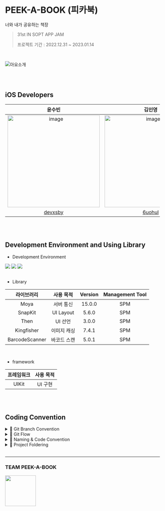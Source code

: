 # PEEK-A-BOOK (피카북)
너와 내가 공유하는 책장

> 31st IN SOPT APP JAM <br>
>
> 프로젝트 기간 : 2022.12.31 ~ 2023.01.14

<br>

![아요소개](https://user-images.githubusercontent.com/80062632/210297833-e66fd992-74af-4290-99eb-053a75080a2d.png)

<br>
<br>

## iOS Developers


| 윤수빈 | 김인영 | 고두영 |
| :---------:|:----------:|:---------:|
|<img width="300" alt="image" src="https://user-images.githubusercontent.com/80062632/210304286-697c18d5-ae36-45b5-a242-0ff62e387486.png"> | <img width="300" alt="image" src="https://user-images.githubusercontent.com/80062632/210303866-01f08884-968a-481d-ac8f-a7763a974263.png"> | <img width="300" alt="image" src="https://user-images.githubusercontent.com/80062632/210306055-c2b5b862-4076-42f0-a355-8ad67b71d6c4.png"> |
| [devxsby](https://github.com/devxsby) | [6uohul](https://github.com/6uohul) | [duyeong-ko](https://github.com/duyeong-ko) |

<br>
<br>

## Development Environment and Using Library
- Development Environment
<p align="left">
<img src ="https://img.shields.io/badge/Swift-5.7-orange?logo=swift">
<img src ="https://img.shields.io/badge/Xcode-14.2-blue?logo=xcode">
<img src ="https://img.shields.io/badge/iOS-14.0-green.svg">

<br>
<br>

- Library

라이브러리 | 사용 목적 | Version | Management Tool
:---------:|:----------:|:---------: |:---------:
 Moya | 서버 통신 | 15.0.0 | SPM
 SnapKit | UI Layout | 5.6.0 | SPM
 Then | UI 선언 | 3.0.0 | SPM
 Kingfisher  | 이미지 캐싱 | 7.4.1 | SPM
 BarcodeScanner | 바코드 스캔 | 5.0.1 | SPM
 
 <br>

- framework

프레임워크 | 사용 목적 
:---------:|:----------:
 UIKit | UI 구현

<br>
<br>

## Coding Convention
<details>
 <summary> 📓 Git Branch Convention </summary>
 <div markdown="1">       

 ---
 
 - **Branch Naming Rule**
    - Issue 작성 후 생성되는 번호와 Issue의 간략한 설명 등을 조합하여 Branch 이름 결정
    - `<Prefix>/<#IssueNumber>-<Description>`
- **Commit Message Rule**
    - `[Prefix] : <Description>`
- **Code Review Rule**
    - 코드 리뷰는 최대한 빨리 한다.
    - 코드 리뷰는 최대한 정성껏 한다.
   
 <br>

 </div>
 </details>

 <details>
 <summary> 📓 Git Flow </summary>
 <div markdown="1">       

 ---
 
 ```
1. 작업 단위별 Issue 생성 : 담당자, 라벨, 프로젝트 연결 

2. Fork 받은 로컬 레포에서 develop 브랜치 최신화 : git pull (origin develop) 

3. Branch 생성 : git switch -c Prefix/#IssueNumber-description 
   > 예시) feat/#10-메인뷰레이아웃구

4. 로컬 환경에서 작업 후 Add -> Commit -> Push -> Pull Request의 과정을 거친다.
   
   Prefix의 의미
   > [Feat] : 새로운 기능 구현
   > [Chore] : 그 이외의 잡일/ 버전 코드 수정, 패키지 구조 변경, 파일 이동, 파일이름 변경
   > [Add] : 코드 변경 없는 단순 파일 추가, 에셋 및 라이브러리 추가
   > [Fix] : 버그, 오류 해결, 코드 수정
   > [Style] : 코드 포맷팅, 코드 변경이 없는 경우, 주석 수정
   > [Docs] : README나 WIKI 등의 문서 개정
   > [Refactor] : 전면 수정이 있을 때 사용합니다
   > [Test] : 테스트 모드, 리펙토링 테스트 코드 추가

5. Pull Request 작성 
   - closed : #IssueNumber로 이슈 연결, 리뷰어 지정

6. Code Review 완료 후 Pull Request 작성자가 develop Branch로 merge하기
   - Develop Branch protection rules : Merge 전 최소 1 Approve 필요

7. 종료된 Issue와 Pull Request의 Label과 Project를 관리
```
   
 <br>

 </div>
 </details>

<details>
 <summary> 📓 Naming & Code Convention </summary>
 <div markdown="1">       

 ---
 
- 함수, 메서드 : **lowerCamelCase** 사용하고, 동사로 시작한다.
- 변수, 상수 : **lowerCamelCase** 사용한다.
- 클래스, 구조체, enum, extension 등 :  **UpperCamelCase** 사용한다.
- 기본 MVC 폴더링 구조에 따라 파일을 구분하여 사용한다.
- 파일, 메서드, 클래스 명 약어 사용 지양한다.
- 상속받지 않는 클래스는 **final 키워드**를 붙인다.
- 단일 정의 내에서만 사용되는 특정 기능 구현은 **private 접근 제한자**를 적극 사용한다.
- 퀵헬프기능을 활용한 마크업 문법을 활용한 주석을 적극 사용한다.
- 이외 기본 명명규칙은 [Swift Style Guide](https://google.github.io/swift/), [API Design Guidelines](https://www.swift.org/documentation/api-design-guidelines/), [Swift Style Guide](https://github.com/StyleShare/swift-style-guide)를 참고하고, 커스텀한 SwiftLint Rule을 적용한다.
   
   
 <br>

 </div>
 </details>

<details>
 <summary> 📓 Project Foldering </summary>
 <div markdown="1">       

 ---
   <aside>   
   <img width="298" alt="스크린샷 2023-01-09 08 07 45" src="https://user-images.githubusercontent.com/80062632/211223645-4536a5b6-790e-4968-9656-8dea280180e3.png">

     
</aside>
   
 <br>

 </div>
 </details>

<br>

---
   
### TEAM PEEK-A-BOOK
   
<img src="https://user-images.githubusercontent.com/80062632/210301655-95ec5d68-8255-447e-b9d7-96c4b7d79921.png" width="100px">
   

